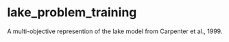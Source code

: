 lake_problem_training
=====================

  A multi-objective represention of the lake model from Carpenter et al., 1999.
